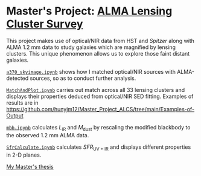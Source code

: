 # Master's Project: [ALMA Lensing Cluster Survey](https://ui.adsabs.harvard.edu/abs/2019asrc.confE..64K/abstract)

This project makes use of optical/NIR data from HST and *Spitzer* along with ALMA 1.2 mm data to study galaxies which are magnified by lensing clusters. This unique phenomenon allows us to explore those faint distant galaxies.

[`a370_skyimage.ipynb`](https://github.com/hunyjm12/Master_Project_ALCS/blob/main/a370_skyimage.ipynb) shows how I matched optical/NIR sources with ALMA-detected sources, so as to conduct further analysis.

[`MatchAndPlot.ipynb`](https://github.com/hunyjm12/Master_Project_ALCS/blob/main/MatchAndPlot.py) carries out match across all 33 lensing clusters and displays their properties deduced from optical/NIR SED fitting. Examples of results are in https://github.com/hunyjm12/Master_Project_ALCS/tree/main/Examples-of-Output

[`mbb.ipynb`](https://github.com/hunyjm12/Master_Project_ALCS/blob/main/mbb.ipynb) calculates $L_{\mathrm{IR}}$ and $M_{\mathrm{dust}}$ by rescaling the modified blackbody to the observed 1.2 mm ALMA data.

[`SfrCalculate.ipynb`](https://github.com/hunyjm12/Master_Project_ALCS/blob/main/SfrCalculate.ipynb) calculates $SFR_{\mathrm{UV+IR}}$ and displays different properties in 2-D planes.

[My Master's thesis](https://drive.google.com/file/d/14LDebriG7b2aEqj90HhS4Usiixjc1wkU/view?usp=sharing)
